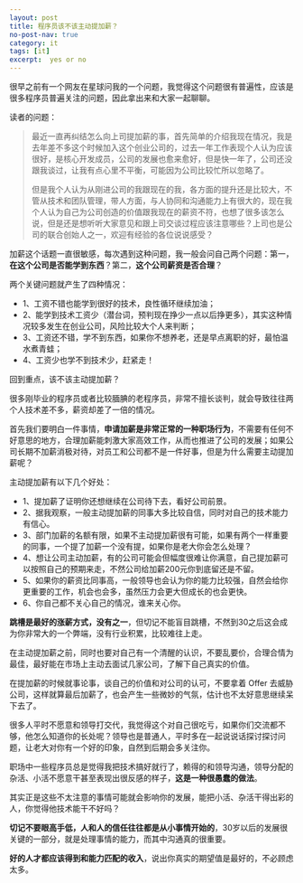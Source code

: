 ```yaml
---
layout: post
title: 程序员该不该主动提加薪？
no-post-nav: true
category: it
tags: [it]
excerpt:  yes or no 
---
```


很早之前有一个网友在星球问我的一个问题，我觉得这个问题很有普遍性，应该是很多程序员普遍关注的问题，因此拿出来和大家一起聊聊。

读者的问题：

> 最近一直再纠结怎么向上司提加薪的事，首先简单的介绍我现在情况，我是去年差不多这个时候加入这个创业公司的，过去一年工作表现个人认为应该很好，是核心开发成员，公司的发展也愈来愈好，但是快一年了，公司还没跟我谈过，让我有点心里不平衡，可能因为公司比较忙所以忽略了。
> 
> 但是我个人认为从刚进公司的我跟现在的我，各方面的提升还是比较大，不管从技术和团队管理，带人方面，与人协同和沟通能力上有很大的，现在我个人认为自己为公司创造的价值跟我现在的薪资不符，也想了很多该怎么说，但是还是想听听大家意见和跟上司交谈过程应该注意哪些？上司也是公司的联合创始人之一，欢迎有经验的各位说说感受？

加薪这个话题一直很敏感，每次遇到这种问题，我一般会问自己两个问题：第一，**在这个公司是否能学到东西**？第二，**这个公司薪资是否合理**？

两个关键问题就产生了四种情况：

- 1、工资不错也能学到很好的技术，良性循环继续加油；
- 2、能学到技术工资少（潜台词，预判现在挣少一点以后挣更多），其实这种情况较多发生在创业公司，风险比较大个人来判断；
- 3、工资还不错，学不到东西，如果你不想养老，还是早点离职的好，最怕温水煮青蛙；
- 4、工资少也学不到技术少，赶紧走！

回到重点，该不该主动提加薪？

很多刚毕业的程序员或者比较腼腆的老程序员，非常不擅长谈判，就会导致往往两个人技术差不多，薪资却差了一倍的情况。

首先我们要明白一件事情，**申请加薪是非常正常的一种职场行为**，不需要有任何不好意思的地方，合理加薪能刺激大家高效工作，从而也推进了公司的发展；如果公司长期不加薪消极对待，对员工和公司都不是一件好事，但是为什么需要主动提加薪呢？

主动提加薪有以下几个好处：

- 1、提加薪了证明你还想继续在公司待下去，看好公司前景。
- 2、据我观察，一般主动提加薪的同事大多比较自信，同时对自己的技术能力有信心。
- 3、部门加薪的名额有限，如果不主动提加薪很有可能，如果有两个一样重要的同事，一个提了加薪一个没有提，如果你是老大你会怎么处理？
- 4、想让公司主动加薪，有的公司可能会但幅度很难让你满意，自己提加薪可以按照自己的预期来走，不然公司给加薪200元你到底留还是不留。
- 5、如果你的薪资比同事高，一般领导也会认为你的能力比较强，自然会给你更重要的工作，机会也会多，虽然压力会更大但成长的也会更快。
- 6、你自己都不关心自己的情况，谁来关心你。

**跳槽是最好的涨薪方式，没有之一**，但切记不能盲目跳槽，不然到30之后这会成为你非常大的一个弊端，没有行业积累，比较难往上走。

在主动提加薪之前，同时也要对自己有一个清醒的认识，不要乱要价，合理合情为最佳，最好能在市场上主动去面试几家公司，了解下自己真实的价值。

在提加薪的时候就事论事，谈自己的价值和对公司的认可，不要拿着 Offer 去威胁公司，这样就算最后加薪了，也会产生一些微妙的气氛，估计也不太好意思继续呆下去了。

很多人平时不愿意和领导打交代，我觉得这个对自己很吃亏，如果你们交流都不够，他怎么知道你的长处呢？领导也是普通人，平时多在一起说说话探讨探讨问题，让老大对你有一个好的印象，自然到后期会多关注你。

职场中一些程序员总是觉得我把技术搞好就行了，赖得的和领导沟通，领导分配的杂活、小活不愿意干甚至表现出很反感的样子，**这是一种很愚蠢的做法**。

其实正是这些不太注意的事情可能就会影响你的发展，能把小活、杂活干得出彩的人，你觉得他技术能干不好吗？

**切记不要眼高手低，人和人的信任往往都是从小事情开始的**，30岁以后的发展很关键的一部分，就是处理事情的能力，而其中沟通真的很重要。

**好的人才都应该得到和能力匹配的收入**，说出你真实的期望值是最好的，不必顾虑太多。